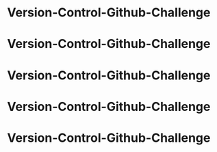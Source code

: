 # Version-Control-Github-Challenge
# Version-Control-Github-Challenge
# Version-Control-Github-Challenge
# Version-Control-Github-Challenge
# Version-Control-Github-Challenge

